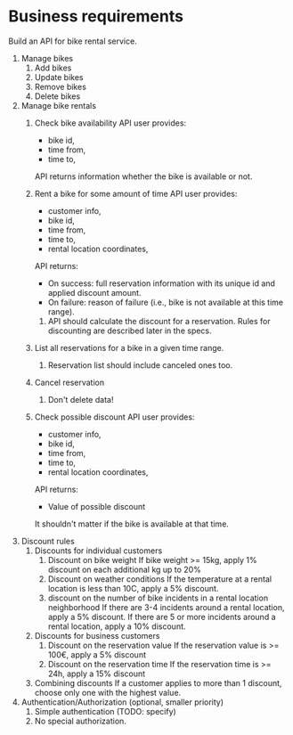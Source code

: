 
# Business requirements

Build an API for bike rental service.

1. Manage bikes
    1. Add bikes
    2. Update bikes
    3. Remove bikes
    4. Delete bikes
2. Manage bike rentals
    1. Check bike availability
        API user provides:
        - bike id,
        - time from,
        - time to,

        API returns information whether the bike is available or not.
    2. Rent a bike for some amount of time
        API user provides:
        - customer info,
        - bike id,
        - time from,
        - time to,
        - rental location coordinates,

        API returns:
        - On success: full reservation information with its unique id and applied discount amount.
        - On failure: reason of failure (i.e., bike is not available at this time range).
        1. API should calculate the discount for a reservation. Rules for discounting are described later in the specs.
    3. List all reservations for a bike in a given time range.
       1. Reservation list should include canceled ones too.
    4. Cancel reservation
       1. Don't delete data!
    5. Check possible discount
        API user provides:
        - customer info,
        - bike id,
        - time from,
        - time to,
        - rental location coordinates,

        API returns:
        - Value of possible discount

        It shouldn't matter if the bike is available at that time.
3. Discount rules
    1. Discounts for individual customers
        1. Discount on bike weight
            If bike weight >= 15kg, apply 1% discount on each additional kg up to 20%
        2. Discount on weather conditions
            If the temperature at a rental location is less than 10C, apply a 5% discount.
        3. discount on the number of bike incidents in a rental location neighborhood
            If there are 3-4 incidents around a rental location, apply a 5% discount.
            If there are 5 or more incidents around a rental location, apply a 10% discount.
    2. Discounts for business customers
        1. Discount on the reservation value
            If the reservation value is >= 100€, apply a 5% discount
        2. Discount on the reservation time
            If the reservation time is >= 24h, apply a 15% discount
    3. Combining discounts
        If a customer applies to more than 1 discount, choose only one with the highest value.
4. Authentication/Authorization (optional, smaller priority)
   1. Simple authentication (TODO: specify)
   2. No special authorization.
